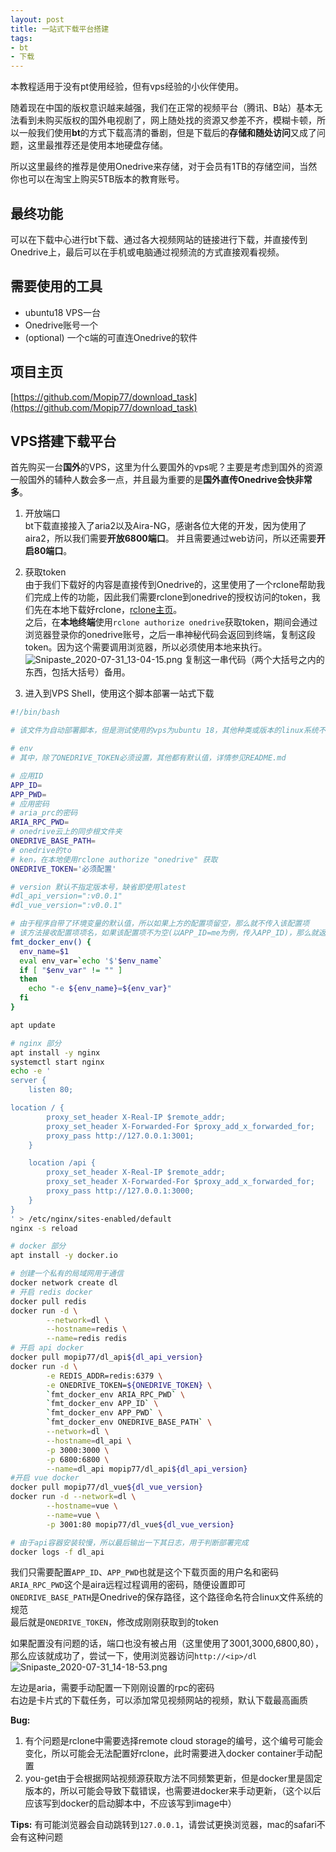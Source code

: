 ```yaml
---
layout: post
title: 一站式下载平台搭建
tags:
- bt
- 下载
---
```


本教程适用于没有pt使用经验，但有vps经验的小伙伴使用。

随着现在中国的版权意识越来越强，我们在正常的视频平台（腾讯、B站）基本无法看到未购买版权的国外电视剧了，网上随处找的资源又参差不齐，模糊卡顿，所以一般我们使用**bt**的方式下载高清的番剧，但是下载后的**存储和随处访问**又成了问题，这里最推荐还是使用本地硬盘存储。

所以这里最终的推荐是使用Onedrive来存储，对于会员有1TB的存储空间，当然你也可以在淘宝上购买5TB版本的教育账号。

## 最终功能
可以在下载中心进行bt下载、通过各大视频网站的链接进行下载，并直接传到Onedrive上，最后可以在手机或电脑通过视频流的方式直接观看视频。

## 需要使用的工具
- ubuntu18 VPS一台
- Onedrive账号一个
- (optional) 一个c端的可直连Onedrive的软件

## 项目主页
[https://github.com/Mopip77/download_task](https://github.com/Mopip77/download_task)

## VPS搭建下载平台
首先购买一台**国外**的VPS，这里为什么要国外的vps呢？主要是考虑到国外的资源一般国外的辅种人数会多一点，并且最为重要的是**国外直传Onedrive会快非常多**。

1. 开放端口  
bt下载直接接入了aria2以及Aira-NG，感谢各位大佬的开发，因为使用了aira2，所以我们需要**开放6800端口**。
并且需要通过web访问，所以还需要**开启80端口**。

2. 获取token  
由于我们下载好的内容是直接传到Onedrive的，这里使用了一个rclone帮助我们完成上传的功能，因此我们需要rclone到onedrive的授权访问的token，我们先在本地下载好rclone，[rclone主页](https://rclone.org/)。  
之后，在**本地终端**使用`rclone authorize onedrive`获取token，期间会通过浏览器登录你的onedrive账号，之后一串神秘代码会返回到终端，复制这段token。因为这个需要调用浏览器，所以必须使用本地来执行。  
![Snipaste_2020-07-31_13-04-15.png](https://i.loli.net/2020/07/31/FwmnkJqLyPgp6WA.png)
复制这一串代码（两个大括号之内的东西，包括大括号）备用。

1. 进入到VPS Shell，使用这个脚本部署一站式下载  
```bash
#!/bin/bash

# 该文件为自动部署脚本，但是测试使用的vps为ubuntu 18，其他种类或版本的linux系统不一定支持

# env
# 其中，除了ONEDRIVE_TOKEN必须设置，其他都有默认值，详情参见README.md

# 应用ID
APP_ID=
APP_PWD=
# 应用密码
# aria_prc的密码
ARIA_RPC_PWD=
# onedrive云上的同步根文件夹
ONEDRIVE_BASE_PATH=
# onedrive的to
# ken，在本地使用rclone authorize "onedrive" 获取
ONEDRIVE_TOKEN='必须配置'

# version 默认不指定版本号，缺省即使用latest
#dl_api_version=":v0.0.1"
#dl_vue_version=":v0.0.1"

# 由于程序自带了环境变量的默认值，所以如果上方的配置项留空，那么就不传入该配置项
# 该方法接收配置项项名，如果该配置项不为空(以APP_ID=me为例，传入APP_ID)，那么就返回 "-e APP_ID=me", 如果(APP_ID=)，那么就不返回，docker也就不会传入该配置项
fmt_docker_env() {
  env_name=$1
  eval env_var=`echo '$'$env_name`
  if [ "$env_var" != "" ]
  then
    echo "-e ${env_name}=${env_var}"
  fi
}

apt update

# nginx 部分
apt install -y nginx
systemctl start nginx
echo -e '
server {
    listen 80;

location / {
        proxy_set_header X-Real-IP $remote_addr;
        proxy_set_header X-Forwarded-For $proxy_add_x_forwarded_for;
        proxy_pass http://127.0.0.1:3001;
    }

    location /api {
        proxy_set_header X-Real-IP $remote_addr;
        proxy_set_header X-Forwarded-For $proxy_add_x_forwarded_for;
        proxy_pass http://127.0.0.1:3000;
    }
}
' > /etc/nginx/sites-enabled/default
nginx -s reload

# docker 部分
apt install -y docker.io

# 创建一个私有的局域网用于通信
docker network create dl
# 开启 redis docker
docker pull redis
docker run -d \
        --network=dl \
        --hostname=redis \
        --name=redis redis
# 开启 api docker
docker pull mopip77/dl_api${dl_api_version}
docker run -d \
        -e REDIS_ADDR=redis:6379 \
        -e ONEDRIVE_TOKEN=${ONEDRIVE_TOKEN} \
        `fmt_docker_env ARIA_RPC_PWD` \
        `fmt_docker_env APP_ID` \
        `fmt_docker_env APP_PWD` \
        `fmt_docker_env ONEDRIVE_BASE_PATH` \
        --network=dl \
        --hostname=dl_api \
        -p 3000:3000 \
        -p 6800:6800 \
        --name=dl_api mopip77/dl_api${dl_api_version}
#开启 vue docker
docker pull mopip77/dl_vue${dl_vue_version}
docker run -d --network=dl \
        --hostname=vue \
        --name=vue \
        -p 3001:80 mopip77/dl_vue${dl_vue_version}

# 由于api容器安装较慢，所以最后输出一下其日志，用于判断部署完成
docker logs -f dl_api
```

我们只需要配置`APP_ID`、`APP_PWD`也就是这个下载页面的用户名和密码  
`ARIA_RPC_PWD`这个是aira远程过程调用的密码，随便设置即可  
`ONEDRIVE_BASE_PATH`是Onedrive的保存路径，这个路径命名符合linux文件系统的规范  
最后就是`ONEDRIVE_TOKEN`，修改成刚刚获取到的token

如果配置没有问题的话，端口也没有被占用（这里使用了3001,3000,6800,80），那么应该就成功了，尝试一下，使用浏览器访问`http://<ip>/dl`  
![Snipaste_2020-07-31_14-18-53.png](https://i.loli.net/2020/07/31/tZWycFn4vpQfl21.png)

左边是aria，需要手动配置一下刚刚设置的rpc的密码  
右边是卡片式的下载任务，可以添加常见视频网站的视频，默认下载最高画质

**Bug:**   
1. 有个问题是rclone中需要选择remote cloud storage的编号，这个编号可能会变化，所以可能会无法配置好rclone，此时需要进入docker container手动配置 
2. you-get由于会根据网站视频源获取方法不同频繁更新，但是docker里是固定版本的，所以可能会导致下载错误，也需要进docker来手动更新，（这个以后应该写到docker的启动脚本中，不应该写到image中） 

**Tips:** 有可能浏览器会自动跳转到`127.0.0.1`，请尝试更换浏览器，mac的safari不会有这种问题